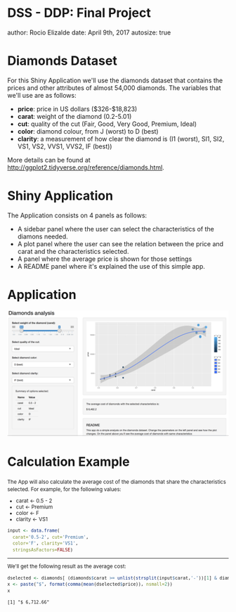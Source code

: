 DSS - DDP: Final Project
========================================================
author: Rocio Elizalde
date: April 9th, 2017
autosize: true

Diamonds Dataset
========================================================

For this Shiny Application we'll use the diamonds dataset that contains the prices and other attributes of almost 54,000 diamonds. The variables that we'll use are as follows:

- __price__: price in US dollars (\$326-\$18,823)
- __carat__: weight of the diamond (0.2-5.01)
- __cut__: quality of the cut (Fair, Good, Very Good, Premium, Ideal)
- __color__: diamond colour, from J (worst) to D (best)
- __clarity__: a measurement of how clear the diamond is (I1 (worst), SI1, SI2, VS1, VS2, VVS1, VVS2, IF (best))

More details can be found at <http://ggplot2.tidyverse.org/reference/diamonds.html>.

Shiny Application
========================================================

The Application consists on 4 panels as follows:

- A sidebar panel where the user can select the characteristics of the diamons needed.
- A plot panel where the user can see the relation between the price and carat and the characteristics selected.
- A panel where the average price is shown for those settings
- A README panel where it's explained the use of this simple app.

Application
========================================================
![Shiny App screenshot](app_image.png)


Calculation Example
========================================================
<small>
The App will also calculate the average cost of the diamonds that share the characteristics selected. For example, for the following values:

- carat <- 0.5 - 2
- cut <- Premium
- color <- F
- clarity <- VS1



```r
input <- data.frame(
  carat='0.5-2', cut='Premium', 
  color='F', clarity='VS1',
  stringsAsFactors=FALSE)
```

***

We'll get the following result as the average cost:

```r
dselected <- diamonds[ (diamonds$carat >= unlist(strsplit(input$carat,'-'))[1] & diamonds$carat <= unlist(strsplit(input$carat,'-'))[2]) & diamonds$cut == input$cut & diamonds$color == input$color & diamonds$clarity == input$clarity,]
x <- paste("$", format(comma(mean(dselected$price)), nsmall=2))
x
```

```
[1] "$ 6,712.66"
```
</small>
